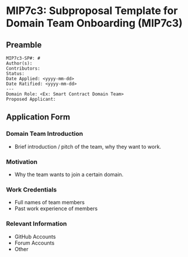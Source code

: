 # MIP7c3: Subproposal Template for Domain Team Onboarding (MIP7c3)

## Preamble
```
MIP7c3-SP#: #
Author(s):
Contributors:
Status: 
Date Applied: <yyyy-mm-dd>
Date Ratified: <yyyy-mm-dd>
---
Domain Role: <Ex: Smart Contract Domain Team>
Proposed Applicant: 
```
## Application Form

### Domain Team Introduction

-   Brief introduction / pitch of the team, why they want to work.
    

### Motivation

-   Why the team wants to join a certain domain.
    

### Work Credentials

-   Full names of team members
-   Past work experience of members
    
### Relevant Information
    
- GitHub Accounts
- Forum Accounts
- Other 
